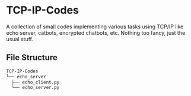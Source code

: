 # TCP-IP-Codes
A collection of small codes implementing various tasks using TCP/IP like
echo server, catbots, encrypted chatbots, etc. Nothing too fancy, just the usual stuff.

## File Structure
  ```bash
  TCP-IP-Codes
  └── echo_server
    ├── echo_client.py
    └── echo_server.py
  ```
